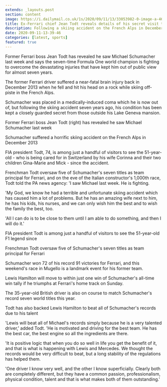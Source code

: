 ```yaml
---
extends: _layouts.post
section: content
image: https://i.dailymail.co.uk/1s/2020/09/11/13/33053982-0-image-a-46_1599826584428.jpg 
title: Ex-Ferrari chief Jean Todt reveals details of his secret visit to see F1 legend Michael Schumacher 
description: Following a skiing accident on the French Alps in December 2013, Schumachers condition has been kept a closely guarded secret from those outside his Lake Geneva home. 
date: 2020-09-11-13-39-46 
categories: [latest, sports] 
featured: true 
--- 
```

Former Ferrari boss Jean Todt has revealed he saw Michael Schumacher last week and says the seven-time Formula One world champion is fighting to overcome the devastating injuries that have kept him out of public view for almost seven years.

The former Ferrari driver suffered a near-fatal brain injury back in December 2013 when he fell and hit his head on a rock while skiing off-piste in the French Alps.

Schumacher was placed in a medically-induced coma which he is now out of, but following the skiing accident seven years ago, his condition has been kept a closely guarded secret from those outside his Lake Geneva mansion.

Former Ferrari boss Jean Todt (right) has revealed he saw Michael Schumacher last week

Schumacher suffered a horrific skiing accident on the French Alps in December 2013

FIA president Todt, 74, is among just a handful of visitors to see the 51-year-old - who is being cared for in Switzerland by his wife Corinna and their two children Gina-Marie and Mick - since the accident. 

Frenchman Todt oversaw five of Schumacher's seven titles as team principal for Ferrari, and on the eve of the Italian constructor's 1,000th race, Todt told the PA news agency: 'I saw Michael last week. He is fighting.

'My God, we know he had a terrible and unfortunate skiing accident which has caused him a lot of problems. But he has an amazing wife next to him, he has his kids, his nurses, and we can only wish him the best and to wish the family the best, too.

'All I can do is to be close to them until I am able to do something, and then I will do it.'

FIA president Todt is among just a handful of visitors to see the 51-year-old F1 legend since

Frenchman Todt oversaw five of Schumacher's seven titles as team principal for Ferrari

Schumacher won 72 of his record 91 victories for Ferrari, and this weekend's race in Mugello is a landmark event for his former team.

Lewis Hamilton will move to within just one win of Schumacher's all-time win tally if he triumphs at Ferrari's home track on Sunday.

The 35-year-old British driver is also on course to match Schumacher's record seven world titles this year.

Todt has also backed Lewis Hamilton to beat all of Schumacher's records due to his talent

'Lewis will beat all of Michael's records simply because he is a very talented driver,' added Todt. 'He is motivated and driving for the best team. He has the best car, the best engine so all the ingredients are there.

'It is positive logic that when you do so well in life you get the benefit of it, and that is what is happening with Lewis and Mercedes. We thought the records would be very difficult to beat, but a long stability of the regulations has helped them.

'One driver I know very well, and the other I know superficially. Clearly both are completely different, but they have a common passion, professionalism, physical condition, talent and that is what makes both of them outstanding.'

